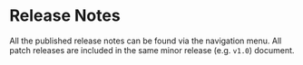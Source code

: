 # Release Notes

All the published release notes can be found via the navigation menu.
All patch releases are included in the same minor release (e.g. `v1.0`) document.
